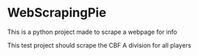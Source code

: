 # WebScrapingPie
This is a python project made to scrape a webpage for info

This test project should scrape the CBF A division for all players
